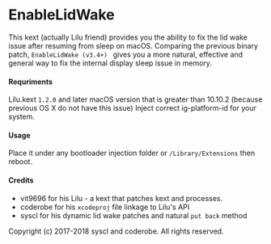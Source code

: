 EnableLidWake
====

This kext (actually Lilu friend) provides you the ability to fix the lid wake issue after resuming from sleep on macOS. Comparing the previous binary patch, ```EnableLidWake (v3.4+) ``` gives you a more natural, effective and general way to fix the internal display sleep issue in memory.


####  Requriments
Lilu.kext ```1.2.0``` and later
macOS version that is greater than 10.10.2 (because previous OS X do not have this issue)
Inject correct ig-platform-id for your system.

####  Usage
Place it under any bootloader injection folder or ```/Library/Extensions``` then reboot.

####  Credits
- vit9696 for his Lilu - a kext that patches kext and processes.
- coderobe for his ```xcodeproj``` file linkage to Lilu's API
- syscl for his dynamic lid wake patches and natural ```put back``` method

Copyright (c) 2017-2018 syscl and coderobe. All rights reserved.
